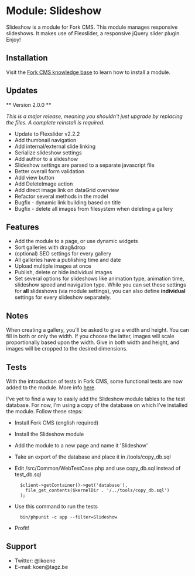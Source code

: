 # Module: Slideshow

Slideshow is a module for Fork CMS. This module manages responsive slideshows. It makes use of Flexslider, a responsive jQuery slider plugin. Enjoy!

## Installation

Visit the [Fork CMS knowledge base](http://fork-cms.com/knowledge-base) to learn how to install a module.

## Updates

** Version 2.0.0 **

*This is a major release, meaning you shouldn't just upgrade by replacing the files. A complete reinstall is required.*

- Update to Flexslider v2.2.2
- Add thumbnail navigation
- Add internal/external slide linking
- Serialize slideshow settings
- Add author to a slideshow
- Slideshow settings are parsed to a separate javascript file
- Better overall form validation
- Add view button
- Add DeleteImage action
- Add direct image link on dataGrid overview
- Refactor several methods in the model
- Bugfix - dynamic link building based on title
- Bugfix - delete all images from filesystem when deleting a gallery

## Features

<ul>
	<li>Add the module to a page, or use dynamic widgets</li>
	<li>Sort galleries with drag&drop</li>
	<li>(optional) SEO settings for every gallery</li>
	<li>All galleries have a publishing time and date</li>
	<li>Upload multiple images at once</li>
	<li>Publish, delete or hide individual images</li>
	<li>Set several options for slideshows like animation type, animation time, slideshow speed and navigation type. While you can set these settings for <b>all</b> slideshows (via module settings), you can also define <b>individual</b> settings for every slideshow separately. </li>
</ul>

## Notes

When creating a gallery, you'll be asked to give a width and height. You can fill in both or only the width. If you choose the latter, images will scale proportionally based upon the width. Give in both width and height, and images will be cropped to the desired dimensions.

## Tests

With the introduction of tests in Fork CMS, some functional tests are now added to the module. More info [here](http://www.fork-cms.com/blog/detail/forkathon-introducing-tests).

I've yet to find a way to easily add the Slideshow module tables to the test database. For now, I'm using a copy of the database on which I've installed the module. Follow these steps:

* Install Fork CMS (english required)
* Install the Slideshow module
* Add the module to a new page and name it 'Slideshow'
* Take an export of the database and place it in /tools/copy_db.sql
* Edit /src/Common/WebTestCase.php and use copy_db.sql instead of test_db.sql

        $client->getContainer()->get('database'),
          file_get_contents($kernelDir . '/../tools/copy_db.sql')
        );
* Use this command to run the tests

        bin/phpunit -c app --filter=Slideshow
* Profit!


## Support

<ul>
	<li>Twitter: @ikoene</li>
	<li>E-mail: koen@tagz.be</li>
</ul>
